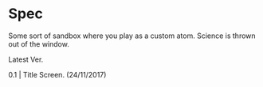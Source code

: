 # Spec

Some sort of sandbox where you play as a custom atom. Science is thrown out of the window.

Latest Ver.

0.1 | Title Screen. (24/11/2017)